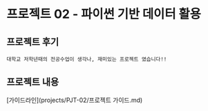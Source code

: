 # 프로젝트 02 - 파이썬 기반 데이터 활용

## 프로젝트 후기
```파이썬을 이용한 웹 크롤링에 대해 맛보기 프로젝트여서 
대학교 저학년때의 전공수업이 생각나, 재미있는 프로젝트 였습니다!!
```
## 프로젝트 내용
[가이드라인](projects/PJT-02/프로젝트 가이드.md)